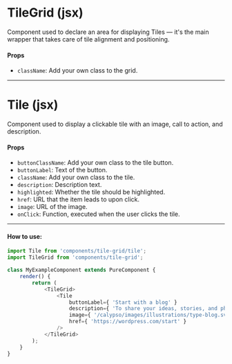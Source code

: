 # TileGrid (jsx)

Component used to declare an area for displaying Tiles — it's the main wrapper that takes care of tile alignment and positioning.

#### Props

- `className`: Add your own class to the grid.

---

# Tile (jsx)

Component used to display a clickable tile with an image, call to action, and description.

#### Props

- `buttonClassName`: Add your own class to the tile button.
- `buttonLabel`: Text of the button.
- `className`: Add your own class to the tile.
- `description`: Description text.
- `highlighted`: Whether the tile should be highlighted.
- `href`: URL that the item leads to upon click.
- `image`: URL of the image.
- `onClick`: Function, executed when the user clicks the tile.

---

#### How to use:

```js
import Tile from 'components/tile-grid/tile';
import TileGrid from 'components/tile-grid';

class MyExampleComponent extends PureComponent {
	render() {
		return (
			<TileGrid>
				<Tile
					buttonLabel={ 'Start with a blog' }
					description={ 'To share your ideas, stories, and photographs with your followers.' }
					image={ '/calypso/images/illustrations/type-blog.svg' }
					href={ 'https://wordpress.com/start' }
				/>
			</TileGrid>
		);
	}
}
```
